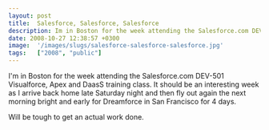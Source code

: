 ```yaml
---
layout: post
title:  Salesforce, Salesforce, Salesforce
description: Im in Boston for the week attending the Salesforce.com DEV-501 Visualforce, Apex and DaasS training class. It should be an interesting week as I arrive back home late Saturday night and then fly out again the next morning bright and early for Dreamforce in San Francisco for 4 days. Will be tough to get an actual work done.
date: 2008-10-27 12:38:57 +0300
image:  '/images/slugs/salesforce-salesforce-salesforce.jpg'
tags:   ["2008", "public"]
---
```

<p>I'm in Boston for the week attending the Salesforce.com DEV-501 Visualforce, Apex and DaasS training class. It should be an interesting week as I arrive back home late Saturday night and then fly out again the next morning bright and early for Dreamforce in San Francisco for 4 days.</p>
<p>Will be tough to get an actual work done.</p>

